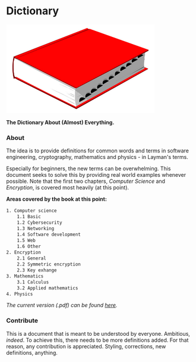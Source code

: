 # Dictionary

<p align="left">
    <img src="./resources/dict.jpg" width="400"/>
</p>

**The Dictionary About (Almost) Everything.**

### About
The idea is to provide definitions for common words and terms in software engineering, cryptography, mathematics and physics - in Layman's terms.  

Especially for beginners, the new terms can be overwhelming. This document seeks to solve this by providing real world examples whenever possible. Note that the first two chapters, *Computer Science* and *Encryption*, is covered most heavily (at this point). 


**Areas covered by the book at this point:**

    1. Computer science
        1.1 Basic
        1.2 Cybersecurity
        1.3 Networking
        1.4 Software development
        1.5 Web
        1.6 Other
    2. Encryption
        2.1 General
        2.2 Symmetric encryption
        2.3 Key exhange
    3. Mathematics
        3.1 Calculus
        3.2 Applied mathematics
    4. Physics
        
*The current version (.pdf) can be found [here](./dictionary.pdf).*

### Contribute
This is a document that is meant to be understood by everyone. Ambitious, *indeed*. To achieve this, there needs to be more definitions added. For that reason, any contribution is appreciated. Styling, corrections, new definitions, anything.
